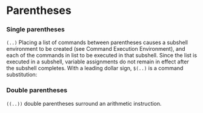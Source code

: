 # Parentheses
### Single parentheses
```(..)``` Placing a list of commands between parentheses causes a subshell environment to be created (see Command Execution Environment), and each of the commands in list to be executed in that subshell. Since the list is executed in a subshell, variable assignments do not remain in effect after the subshell completes.
With a leading dollar sign, ```$(..)``` is a command substitution:
### Double parentheses
```((..))``` double parentheses surround an arithmetic instruction.
